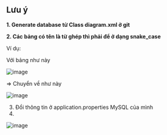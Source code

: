 ## Lưu ý
**1. Generate database từ Class diagram.xml ở git**

**2. Các bảng có tên là từ ghép thì phải để ở dạng snake_case**

Ví dụ:

Với bảng như này

![image](https://github.com/looongtom/bomoc/assets/94033356/f69b56e6-eae9-4162-bb47-a053556cb9d3)

=> Chuyển về như này

![image](https://github.com/looongtom/bomoc/assets/94033356/af9ca416-9921-44d0-aee8-478e62078a28)

3. Đổi thông tin ở application.properties MySQL của mình
4. 
![image](https://github.com/looongtom/bomoc/assets/94033356/3c15194d-ce01-4b8e-9802-c4f39cfc71ac)


